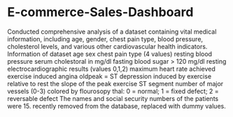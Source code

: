 # E-commerce-Sales-Dashboard

Conducted comprehensive analysis of a dataset containing vital medical information, including age, gender, chest pain type, blood
pressure, cholesterol levels, and various other cardiovascular health
indicators.
Information of dataset
age
sex
chest pain type (4 values)
resting blood pressure
serum cholestoral in mg/dl
fasting blood sugar > 120 mg/dl
resting electrocardiographic results (values 0,1,2)
maximum heart rate achieved
exercise induced angina
oldpeak = ST depression induced by exercise relative to rest
the slope of the peak exercise ST segment
number of major vessels (0-3) colored by flourosopy
thal: 0 = normal; 1 = fixed defect; 2 = reversable defect
The names and social security numbers of the patients were 15. recently removed from the database, replaced with dummy values.
